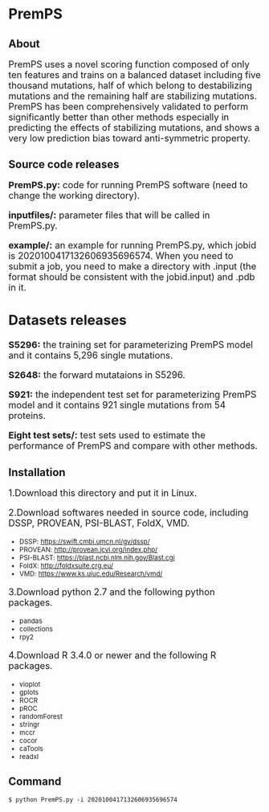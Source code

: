 # PremPS
## About
<font size=4> 
  
PremPS uses a novel scoring function composed of only ten features and trains on a balanced dataset including five thousand mutations, half of which belong to destabilizing mutations and the remaining half are stabilizing mutations. PremPS has been comprehensively validated to perform significantly better than other methods especially in predicting the effects of stabilizing mutations, and shows a very low prediction bias toward anti-symmetric property. 
  
</font>

## Source code releases
<font size=4> 
  
**PremPS.py:** code for running PremPS software (need to change the working directory).

**inputfiles/:** parameter files that will be called in PremPS.py.

**example/:** an example for running PremPS.py, which jobid is 2020100417132606935696574. When you need to submit a job, you need to make a directory with .input (the format should be consistent with the jobid.input) and .pdb in it.

## Datasets releases

**S5296:** the training set for parameterizing PremPS model and it contains 5,296 single mutations.

**S2648:** the forward mutataions in S5296.

**S921:** the independent test set for parameterizing PremPS model and it contains 921 single mutations from 54 proteins.

**Eight test sets/:** test sets used to estimate the performance of PremPS and compare with other methods.

</font>

## Installation
<font size=4> 
  
1.Download this directory and put it in Linux.
  
2.Download softwares needed in source code, including DSSP, PROVEAN, PSI-BLAST, FoldX, VMD. 

</font>

<font size=2.5>
  
- DSSP: https://swift.cmbi.umcn.nl/gv/dssp/ 
- PROVEAN: http://provean.jcvi.org/index.php/
- PSI-BLAST: https://blast.ncbi.nlm.nih.gov/Blast.cgi
- FoldX: http://foldxsuite.crg.eu/
- VMD: https://www.ks.uiuc.edu/Research/vmd/

</font>

<font size=4> 
  
3.Download python 2.7 and the following python packages.

</font>

<font size=2.5>

- pandas
- collections
- rpy2

</font>

<font size=4>

4.Download R 3.4.0 or newer and the following R packages.

</font>

<font size=2.5>

- vioplot
- gplots
- ROCR
- pROC
- randomForest
- stringr
- mccr
- cocor
- caTools
- readxl

</font>

## Command
	$ python PremPS.py -i 2020100417132606935696574
